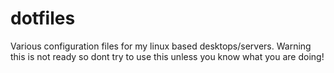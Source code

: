 dotfiles
========

Various configuration files for my linux based desktops/servers. Warning this is not ready so dont try to use this unless you know what you are doing!
